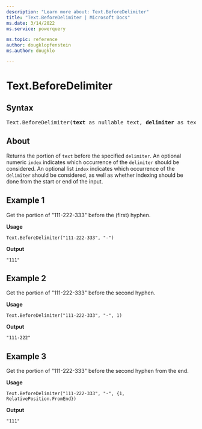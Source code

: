 ```yaml
---
description: "Learn more about: Text.BeforeDelimiter"
title: "Text.BeforeDelimiter | Microsoft Docs"
ms.date: 3/14/2022
ms.service: powerquery

ms.topic: reference
author: dougklopfenstein
ms.author: dougklo

---
```

# Text.BeforeDelimiter

## Syntax

<pre>
Text.BeforeDelimiter(<b>text</b> as nullable text, <b>delimiter</b> as text, optional <b>index</b> as any) as any
</pre>

## About

Returns the portion of `text` before the specified `delimiter`. An optional numeric `index` indicates which occurrence of the `delimiter` should be considered. An optional list `index` indicates which occurrence of the `delimiter` should be considered, as well as whether indexing should be done from the start or end of the input.

## Example 1

Get the portion of "111-222-333" before the (first) hyphen.

**Usage**

```powerquery-m
Text.BeforeDelimiter("111-222-333", "-")
```

**Output**

`"111"`

## Example 2

Get the portion of "111-222-333" before the second hyphen.

**Usage**

```powerquery-m
Text.BeforeDelimiter("111-222-333", "-", 1)
```

**Output**

`"111-222"`

## Example 3

Get the portion of "111-222-333" before the second hyphen from the end.

**Usage**

```powerquery-m
Text.BeforeDelimiter("111-222-333", "-", {1, RelativePosition.FromEnd})
```

**Output**

`"111"`
